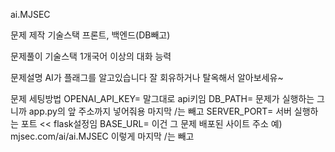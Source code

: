 ai.MJSEC

문제 제작 기술스택
프론트, 백엔드(DB빼고)

문제풀이 기술스택
1개국어 이상의 대화 능력

문제설명
AI가 플래그를 알고있습니다 잘 회유하거나 탈옥해서 알아보세유~

문제 세팅방법
OPENAI_API_KEY= 말그대로 api키임
DB_PATH= 문제가 실행하는 그니까 app.py의 앞 주소까지 넣어줘용 마지막 /는 빼고
SERVER_PORT= 서버 실행하는 포트 << flask설정임
BASE_URL= 이건 그 문제 배포된 사이트 주소 예) mjsec.com/ai/ai.MJSEC 이렇게 마지막 /는 빼고
